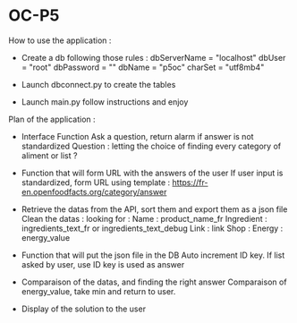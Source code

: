# OC-P5

How to use the application : 

- Create a db following those rules : 
dbServerName = "localhost"
    dbUser = "root"
    dbPassword = ""
    dbName = "p5oc"
    charSet = "utf8mb4"
    
- Launch dbconnect.py
to create the tables 

- Launch main.py
follow instructions and enjoy

Plan of the application : 

- Interface Function
Ask a question, return alarm if answer is not standardized 
Question : letting the choice of finding every category of aliment or list ? 

- Function that will form URL with the answers of the user
If user input is standardized, form URL using template : 
https://fr-en.openfoodfacts.org/category/answer

- Retrieve the datas from the API, sort them and export them as a json file
Clean the datas : looking for : 
Name : product_name_fr
Ingredient : ingredients_text_fr or ingredients_text_debug
Link : link
Shop :
Energy : energy_value



- Function that will put the json file in the DB
Auto increment ID key. If list asked by user, use ID key is used as answer

- Comparaison of the datas, and finding the right answer
Comparaison of energy_value, take min and return to user. 

- Display of the solution to the user
